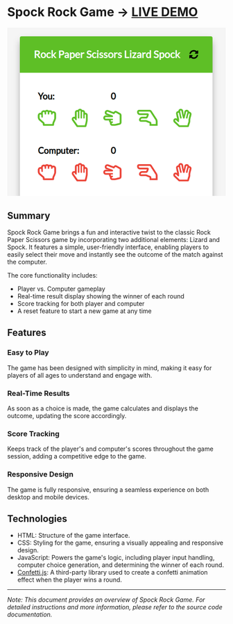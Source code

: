 # Spock Rock Game -> [LIVE DEMO](https://shcoobz.github.io/Spock-Rock-Game/)

![Spock Rock Game](img/spock-rock-game.png)

## Summary

Spock Rock Game brings a fun and interactive twist to the classic Rock Paper Scissors game by incorporating two additional elements: Lizard and Spock. It features a simple, user-friendly interface, enabling players to easily select their move and instantly see the outcome of the match against the computer.

The core functionality includes:

- Player vs. Computer gameplay
- Real-time result display showing the winner of each round
- Score tracking for both player and computer
- A reset feature to start a new game at any time

## Features

### Easy to Play

The game has been designed with simplicity in mind, making it easy for players of all ages to understand and engage with.

### Real-Time Results

As soon as a choice is made, the game calculates and displays the outcome, updating the score accordingly.

### Score Tracking

Keeps track of the player's and computer's scores throughout the game session, adding a competitive edge to the game.

### Responsive Design

The game is fully responsive, ensuring a seamless experience on both desktop and mobile devices.

## Technologies

- HTML: Structure of the game interface.
- CSS: Styling for the game, ensuring a visually appealing and responsive design.
- JavaScript: Powers the game's logic, including player input handling, computer choice generation, and determining the winner of each round.
- [Confetti.js](https://www.cssscript.com/css-css3/): A third-party library used to create a confetti animation effect when the player wins a round.

---

_Note: This document provides an overview of Spock Rock Game. For detailed instructions and more information, please refer to the source code documentation._
